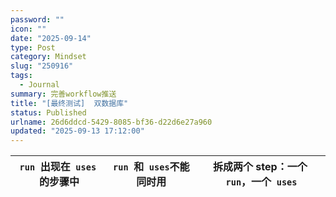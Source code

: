 ```yaml
---
password: ""
icon: ""
date: "2025-09-14"
type: Post
category: Mindset
slug: "250916"
tags:
  - Journal
summary: 完善workflow推送
title: "[最终测试]  双数据库"
status: Published
urlname: 26d6ddcd-5429-8085-bf36-d22d6e27a960
updated: "2025-09-13 17:12:00"
---
```


| `run`  出现在  `uses`  的步骤中 | `run`  和  `uses`不能同时用 | 拆成两个 step：一个  `run`，一个  `uses` |
| ------------------------------- | --------------------------- | ---------------------------------------- |
